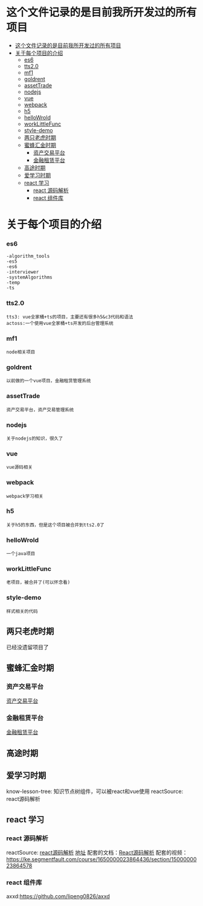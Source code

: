 # 这个文件记录的是目前我所开发过的所有项目

- [这个文件记录的是目前我所开发过的所有项目](#这个文件记录的是目前我所开发过的所有项目)
- [关于每个项目的介绍](#关于每个项目的介绍)
  - [es6](#es6)
  - [tts2.0](#tts20)
  - [mf1](#mf1)
  - [goldrent](#goldrent)
  - [assetTrade](#assettrade)
  - [nodejs](#nodejs)
  - [vue](#vue)
  - [webpack](#webpack)
  - [h5](#h5)
  - [helloWrold](#hellowrold)
  - [workLittleFunc](#worklittlefunc)
  - [style-demo](#style-demo)
  - [两只老虎时期](#两只老虎时期)
  - [蜜蜂汇金时期](#蜜蜂汇金时期)
    - [资产交易平台](#资产交易平台)
    - [金融租赁平台](#金融租赁平台)
  - [高途时期](#高途时期)
  - [爱学习时期](#爱学习时期)
  - [react 学习](#react-学习)
    - [react 源码解析](#react-源码解析)
    - [react 组件库](#react-组件库)

<!-- END doctoc generated TOC please keep comment here to allow auto update -->

# 关于每个项目的介绍

### es6

    -algorithm_tools
    -es5
    -es6
    -interviewer
    -systemAlgorithms
    -temp
    -ts

### tts2.0

    tts3: vue全家桶+ts的项目，主要还有很多h5&c3代码和语法
    actoss:一个使用vue全家桶+ts开发的后台管理系统

### mf1

    node相关项目

### goldrent

    以前做的一个vue项目，金融租赁管理系统

### assetTrade

    资产交易平台，资产交易管理系统

### nodejs

    关于nodejs的知识，很久了

### vue

    vue源码相关

### webpack

    webpack学习相关

### h5

    关于h5的东西，但是这个项目被合并到tts2.0了

### helloWrold

    一个java项目

### workLittleFunc

    老项目，被合并了(可以怀念看)

### style-demo

    样式相关的代码

## 两只老虎时期

已经没遗留项目了

## 蜜蜂汇金时期

### 资产交易平台

[资产交易平台](https://github.com/lipqq247934357/assetTrade)

### 金融租赁平台

[金融租赁平台](https://github.com/lipqq247934357/goldrent)

## 高途时期

## 爱学习时期

know-lesson-tree: 知识节点树组件，可以被react和vue使用
reactSource: react源码解析

## react 学习

### react 源码解析

reactSource: [react源码解析](https://github.com/lipeng0826/reactSource.git)
[地址](/Users/lipeng/Desktop/project/projectItem/reactSource/)
配套的文档：[React源码解析](https://react.iamkasong.com/)
配套的视频：<https://ke.segmentfault.com/course/1650000023864436/section/1500000023864578>

### react 组件库

axxd:<https://github.com/lipeng0826/axxd>
